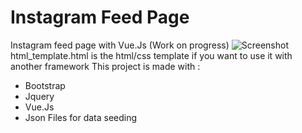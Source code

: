 # Instagram Feed Page
Instagram feed page with Vue.Js (Work on progress)
![Screenshot](screen-shot.png)
html_template.html is the html/css template if you want to use it with another framework
This project is made with : 
- Bootstrap
- Jquery
- Vue.Js
- Json Files for data seeding
